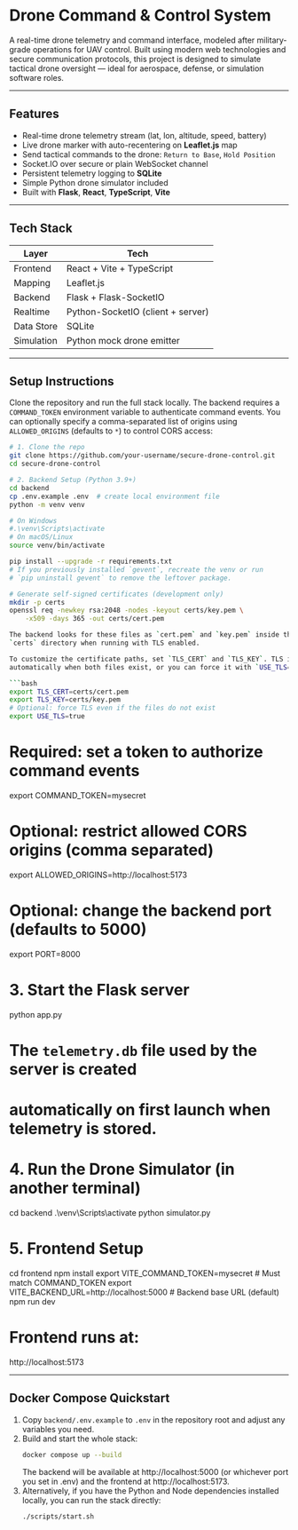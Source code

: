 # Drone Command & Control System

A real-time drone telemetry and command interface, modeled after military-grade operations for UAV control. Built using modern web technologies and secure communication protocols, this project is designed to simulate tactical drone oversight — ideal for aerospace, defense, or simulation software roles.

---

## Features

- Real-time drone telemetry stream (lat, lon, altitude, speed, battery)
- Live drone marker with auto-recentering on **Leaflet.js** map
- Send tactical commands to the drone: `Return to Base`, `Hold Position`
- Socket.IO over secure or plain WebSocket channel
- Persistent telemetry logging to **SQLite**
- Simple Python drone simulator included
- Built with **Flask**, **React**, **TypeScript**, **Vite**

---

## Tech Stack

| Layer       | Tech                          |
|-------------|-------------------------------|
| Frontend    | React + Vite + TypeScript     |
| Mapping     | Leaflet.js                    |
| Backend     | Flask + Flask-SocketIO        |
| Realtime    | Python-SocketIO (client + server)
| Data Store  | SQLite                        |
| Simulation  | Python mock drone emitter     |

---

## Setup Instructions

Clone the repository and run the full stack locally. The backend requires a
`COMMAND_TOKEN` environment variable to authenticate command events. You can
optionally specify a comma-separated list of origins using `ALLOWED_ORIGINS`
(defaults to `*`) to control CORS access:

```bash
# 1. Clone the repo
git clone https://github.com/your-username/secure-drone-control.git
cd secure-drone-control

# 2. Backend Setup (Python 3.9+)
cd backend
cp .env.example .env  # create local environment file
python -m venv venv

# On Windows
#.\venv\Scripts\activate
# On macOS/Linux
source venv/bin/activate

pip install --upgrade -r requirements.txt
# If you previously installed `gevent`, recreate the venv or run
# `pip uninstall gevent` to remove the leftover package.

# Generate self-signed certificates (development only)
mkdir -p certs
openssl req -newkey rsa:2048 -nodes -keyout certs/key.pem \
    -x509 -days 365 -out certs/cert.pem

The backend looks for these files as `cert.pem` and `key.pem` inside the
`certs` directory when running with TLS enabled.

To customize the certificate paths, set `TLS_CERT` and `TLS_KEY`. TLS is used
automatically when both files exist, or you can force it with `USE_TLS=true`:

```bash
export TLS_CERT=certs/cert.pem
export TLS_KEY=certs/key.pem
# Optional: force TLS even if the files do not exist
export USE_TLS=true
```

# Required: set a token to authorize command events
export COMMAND_TOKEN=mysecret

# Optional: restrict allowed CORS origins (comma separated)
export ALLOWED_ORIGINS=http://localhost:5173

# Optional: change the backend port (defaults to 5000)
export PORT=8000

# 3. Start the Flask server
python app.py

# The `telemetry.db` file used by the server is created
# automatically on first launch when telemetry is stored.

# 4. Run the Drone Simulator (in another terminal)
cd backend
.\venv\Scripts\activate
python simulator.py

# 5. Frontend Setup
cd frontend
npm install
export VITE_COMMAND_TOKEN=mysecret  # Must match COMMAND_TOKEN
export VITE_BACKEND_URL=http://localhost:5000  # Backend base URL (default)
npm run dev

# Frontend runs at:
http://localhost:5173


---

## Docker Compose Quickstart

1. Copy `backend/.env.example` to `.env` in the repository root and adjust any variables you need.
2. Build and start the whole stack:
   ```bash
   docker compose up --build
   ```
   The backend will be available at http://localhost:5000 (or whichever port you set in .env) and the frontend at http://localhost:5173.
3. Alternatively, if you have the Python and Node dependencies installed locally, you can run the stack directly:
   ```bash
   ./scripts/start.sh
   ```

